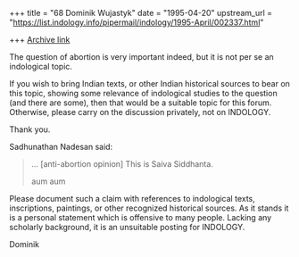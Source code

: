 +++
title = "68 Dominik Wujastyk"
date = "1995-04-20"
upstream_url = "https://list.indology.info/pipermail/indology/1995-April/002337.html"

+++
[Archive link](https://list.indology.info/pipermail/indology/1995-April/002337.html)

The question of abortion is very important indeed, but it is not per se
an indological topic.

If you wish to bring Indian texts, or other Indian historical sources to
bear on this topic, showing some relevance of indological studies to the
question (and there are some), then that would be a suitable topic for
this forum.  Otherwise, please carry on the discussion privately, not on
INDOLOGY.

Thank you.

Sadhunathan Nadesan said:
> ... [anti-abortion opinion]
> This is Saiva Siddhanta.
> 
> aum aum

Please document such a claim with references to indological texts,
inscriptions, paintings, or other recognized historical sources.  As it
stands it is a personal statement which is offensive to many people.
Lacking any scholarly background, it is an unsuitable posting for
INDOLOGY.

Dominik





